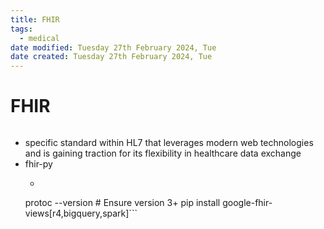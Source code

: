 ```yaml
---
title: FHIR
tags:
  - medical
date modified: Tuesday 27th February 2024, Tue
date created: Tuesday 27th February 2024, Tue
---
```


# FHIR
```toc
```
- specific standard within HL7 that leverages modern web technologies and is gaining traction for its flexibility in healthcare data exchange
- fhir-py
	- ```apt install protobuf-compiler
	protoc --version # Ensure version 3+
	pip install google-fhir-views[r4,bigquery,spark]```
